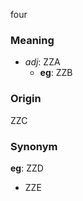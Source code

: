 four
### Meaning
+ _adj_: ZZA
    + __eg__: ZZB

### Origin

ZZC

### Synonym

__eg__: ZZD

+ ZZE


